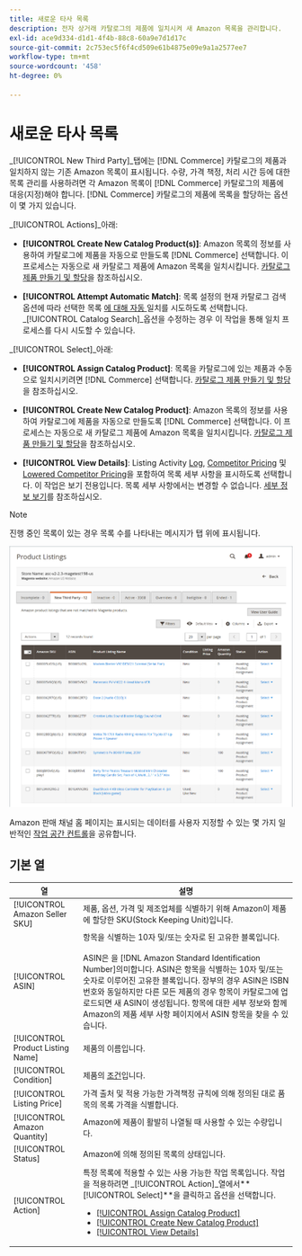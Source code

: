 ```yaml
---
title: 새로운 타사 목록
description: 전자 상거래 카탈로그의 제품에 일치시켜 새 Amazon 목록을 관리합니다.
exl-id: ace9d334-d1d1-4f4b-88c8-60a9e7d1d17c
source-git-commit: 2c753ec5f6f4cd509e61b4875e09e9a1a2577ee7
workflow-type: tm+mt
source-wordcount: '458'
ht-degree: 0%

---
```


# 새로운 타사 목록

_[!UICONTROL New Third Party]_탭에는 [!DNL Commerce] 카탈로그의 제품과 일치하지 않는 기존 Amazon 목록이 표시됩니다. 수량, 가격 책정, 처리 시간 등에 대한 목록 관리를 사용하려면 각 Amazon 목록이 [!DNL Commerce] 카탈로그의 제품에 대응(지정)해야 합니다. [!DNL Commerce] 카탈로그의 제품에 목록을 할당하는 옵션이 몇 가지 있습니다.

_[!UICONTROL Actions]_아래:

- **[!UICONTROL Create New Catalog Product(s)]**: Amazon 목록의 정보를 사용하여 카탈로그에 제품을 자동으로 만들도록  [!DNL Commerce] 선택합니다. 이 프로세스는 자동으로 새 카탈로그 제품에 Amazon 목록을 일치시킵니다. [카탈로그 제품 만들기 및 할당](./creating-assigning-catalog-products.md)을 참조하십시오.

- **[!UICONTROL Attempt Automatic Match]**: 목록 설정의 현재 카탈로그 검색 옵션에 따라 선택한 목록 [에 대해 자동 ](./catalog-search.md) 일치를 시도하도록 선택합니다. _[!UICONTROL Catalog Search]_옵션을 수정하는 경우 이 작업을 통해 일치 프로세스를 다시 시도할 수 있습니다.

_[!UICONTROL Select]_아래:

- **[!UICONTROL Assign Catalog Product]**: 목록을 카탈로그에 있는 제품과 수동으로 일치시키려면  [!DNL Commerce] 선택합니다. [카탈로그 제품 만들기 및 할당](./creating-assigning-catalog-products.md)을 참조하십시오.

- **[!UICONTROL Create New Catalog Product]**: Amazon 목록의 정보를 사용하여 카탈로그에 제품을 자동으로 만들도록  [!DNL Commerce] 선택합니다. 이 프로세스는 자동으로 새 카탈로그 제품에 Amazon 목록을 일치시킵니다. [카탈로그 제품 만들기 및 할당](./creating-assigning-catalog-products.md)을 참조하십시오.

- **[!UICONTROL View Details]**: Listing Activity  [Log](./product-listing-details.md#listing-activity-log),  [Competitor Pricing](./product-listing-details.md#buy-box-competitor-pricing) 및  [Lowered Competitor Pricing](./product-listing-details.md#lowest-competitor-pricing)을 포함하여 목록 세부 사항을 표시하도록 선택합니다. 이 작업은 보기 전용입니다. 목록 세부 사항에서는 변경할 수 없습니다. [세부 정보 보기](./product-listing-details.md)를 참조하십시오.

>[!NOTE]
>
>진행 중인 목록이 있는 경우 목록 수를 나타내는 메시지가 탭 위에 표시됩니다.

![새로운 타사 목록](assets/amazon-listings-new-third-party.png)

Amazon 판매 채널 홈 페이지는 표시되는 데이터를 사용자 지정할 수 있는 몇 가지 일반적인 [작업 공간 컨트롤](./workspace-controls.md)을 공유합니다.

## 기본 열

| 열 | 설명 |
|---|---|
| [!UICONTROL Amazon Seller SKU] | 제품, 옵션, 가격 및 제조업체를 식별하기 위해 Amazon이 제품에 할당한 SKU(Stock Keeping Unit)입니다. |
| [!UICONTROL ASIN] | 항목을 식별하는 10자 및/또는 숫자로 된 고유한 블록입니다.<br><br>ASIN은 을  [!DNL Amazon Standard Identification Number]의미합니다. ASIN은 항목을 식별하는 10자 및/또는 숫자로 이루어진 고유한 블록입니다. 장부의 경우 ASIN은 ISBN 번호와 동일하지만 다른 모든 제품의 경우 항목이 카탈로그에 업로드되면 새 ASIN이 생성됩니다. 항목에 대한 세부 정보와 함께 Amazon의 제품 세부 사항 페이지에서 ASIN 항목을 찾을 수 있습니다. |
| [!UICONTROL Product Listing Name] | 제품의 이름입니다. |
| [!UICONTROL Condition] | 제품의 [조건](./product-listing-condition.md)입니다. |
| [!UICONTROL Listing Price] | 가격 출처 및 적용 가능한 가격책정 규칙에 의해 정의된 대로 품목의 목록 가격을 식별합니다. |
| [!UICONTROL Amazon Quantity] | Amazon에 제품이 활발히 나열될 때 사용할 수 있는 수량입니다. |
| [!UICONTROL Status] | Amazon에 의해 정의된 목록의 상태입니다. |
| [!UICONTROL Action] | 특정 목록에 적용할 수 있는 사용 가능한 작업 목록입니다. 작업을 적용하려면 _[!UICONTROL Action]_열에서&#x200B;**[!UICONTROL Select]**을 클릭하고 옵션을 선택합니다.<ul><li>[[!UICONTROL Assign Catalog Product]](./creating-assigning-catalog-products.md)</li><li>[[!UICONTROL Create New Catalog Product]](./creating-assigning-catalog-products.md)</li><li>[[!UICONTROL View Details]](./product-listing-details.md)</li></ul> |
